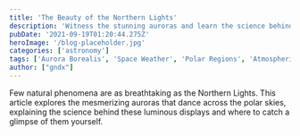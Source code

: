 ```yaml
---
title: 'The Beauty of the Northern Lights'
description: 'Witness the stunning auroras and learn the science behind these natural light shows in the polar regions.'
pubDate: '2021-09-19T01:20:44.275Z'
heroImage: '/blog-placeholder.jpg'
categories: ['astronomy']
tags: ['Aurora Borealis', 'Space Weather', 'Polar Regions', 'Atmospheric Phenomena']
author: ["gndx"]
---
```

Few natural phenomena are as breathtaking as the Northern Lights. This article explores the mesmerizing auroras that dance across the polar skies, explaining the science behind these luminous displays and where to catch a glimpse of them yourself.

